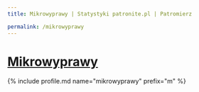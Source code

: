 ```yaml
---
title: Mikrowyprawy | Statystyki patronite.pl | Patromierz

permalink: /mikrowyprawy
---
```


# [Mikrowyprawy](https://patronite.pl/mikrowyprawy)

{% include profile.md name="mikrowyprawy" prefix="m" %}
